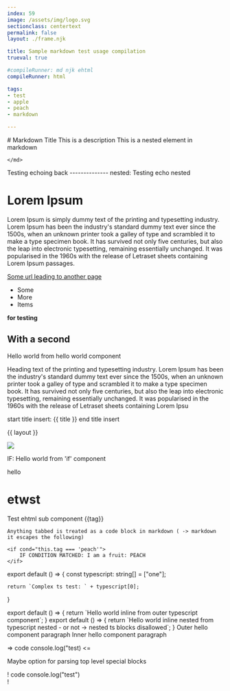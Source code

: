 ```yaml
---
index: 59
image: /assets/img/logo.svg
sectionclass: centertext
permalink: false
layout: ./frame.njk

title: Sample markdown test usage compilation
trueval: true

#compileRunner: md njk ehtml
compileRunner: html

tags:
- test
- apple
- peach
- markdown

---
```


<md>
# Markdown Title
This is a description
    <md>
    This is a nested element in markdown

    </md>
</md>

<echo>
    Testing echoing back --------------  
    <echo>nested: Testing echo nested</echo>  
</echo>

# Lorem Ipsum

Lorem Ipsum is simply dummy text of the printing and typesetting industry. Lorem Ipsum has been the industry's standard dummy text ever since the 1500s, when an unknown printer took a galley of type and scrambled it to make a type specimen book. It has survived not only five centuries, but also the leap into electronic typesetting, remaining essentially unchanged. It was popularised in the 1960s with the release of Letraset sheets containing Lorem Ipsum passages.

[Some url leading to another page](/another-page)

- Some
- More
- Items

**for testing**

## With a second

<hello>
    Hello world from hello world component
</hello>

Heading text of the printing and typesetting industry. Lorem Ipsum has been the industry's standard dummy text ever since the 1500s, when an unknown printer took a galley of type and scrambled it to make a type specimen book. It has survived not only five centuries, but also the leap into electronic typesetting, remaining essentially unchanged. It was popularised in the 1960s with the release of Letraset sheets containing Lorem Ipsu

start title insert:
{{ title }}
end title insert

{{ layout }}

<img src="{{image}}" />

<if cond="this.index <= 100">
    <p class="ifyes">
        IF: Hello world from 'if' component
    <p>
</if>

hello

# etwst

<ehtml>
    Test ehtml sub component
</ehtml>

<for it="tag" of="tags">
    <hello>
        <span>{{tag}}</span>
    </hello>

    Anything tabbed is treated as a code block in markdown ( -> markdown it escapes the following)

    <if cond="this.tag === 'peach'">
        IF CONDITION MATCHED: I am a fruit: PEACH
    </if>

</for>


<ts>
export default () => {
    const typescript: string[] = ["one"];

    return `Complex ts test: ` + typescript[0];
}
</ts>

<ts>
export default () => {
    return `Hello world inline from outer typescript component`;
}
</ts>
<ts>
    export default () => {
        return `Hello world inline nested from typescript nested - or not -> nested ts blocks disallowed`;
    }
</ts>

<hello>
Outer hello component paragraph
    <hello>Inner hello component paragraph</hello>
</hello>


=> code
    console.log("test)
<=

Maybe option for parsing top level special blocks

! code
  console.log("test")  
!